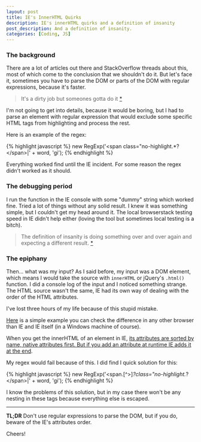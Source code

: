 ```yaml
---
layout: post
title: IE's InnerHTML Quirks
description: IE's innerHTML quirks and a definition of insanity
post_description: And a definition of insanity.
categories: [Coding, JS]
---
```


### The background
There are a lot of articles out there and StackOverflow threads about this,
most of which come to the conclusion that we shouldn't do it.
But let's face it, sometimes you have to parse the DOM or parts of the DOM
with regular expressions, because it's faster.

> It's a dirty job but someones gotta do it [*](https://www.youtube.com/watch?v=7GnGwlBRe7w)

I'm not going to get into details, because it would be boring, but I had to
parse an element with regular expression that would exclude some specific HTML
tags from highlighting and process the rest.

Here is an example of the regex:

{% highlight javascript %}
  new RegExp('<span class=\"no-highlight.*?<\/span>|' + word, 'gi');
{% endhighlight %}

Everything worked find until the IE incident. For some reason the regex didn't
worked as it should.

### The debugging period
I run the function in the IE console with some "dummy" string which worked fine.
Tried a lot of things without any solid result. I knew it was something simple,
but I couldn't get my head around it. The local browserstack testing speed in IE
didn't help either (loving the tool but sometimes local testing is a bitch).

> The definition of insanity is doing something over and over again and
expecting a different result.
[*](https://www.news.hypercrit.net/2012/11/13/einstein-on-misattribution-i-probably-didnt-say-that/)

### The epiphany
Then... what was my input? As I said before, my input was a DOM element,
which means I would take the source with `innerHTML` or jQuery's `.html()` function.
I did a console log of the input and I noticed something strange.  The HTML source
wasn't the same, IE had its own way of dealing with the order of the HTML attributes.

I've lost three hours of my life because of this stupid mistake.

[Here](https://codepen.io/codegaze/pen/WpqJWj) is a simple example you can check
the difference in any other browser than IE and IE itself (in a Windows machine
of course).

When you get the innerHTML of an element in IE, [its attributes are sorted by name, native attributes first. But if you add an attribute at runtime IE adds it at the end](https://stackoverflow.com/a/32273037/2321666).

My regex would fail because of this. I did find I quick solution for this:

{% highlight javascript %}
  new RegExp('<span.[^>]*?class=\"no-highlight.*?<\/span>|' + word, 'gi');
{% endhighlight %}

I know the problems of this solution, but in my case there won't be any nesting
in these tags because everything else is escaped.

<hr class="post__separator"/>

**TL;DR** Don't use regular expressions to parse the DOM, but if you do, beware
of the IE's attributes order.

Cheers!

<style>
  table tr td:first-child {
    width: 30%;
  }
  .post__separator {
    border: 0;
    margin: 0;
    color: #E4E4E4;
  }
  .post__separator:before {
    content: '•••';
    margin: 0 45%;
    font-size: 2em;
  }
</style>
